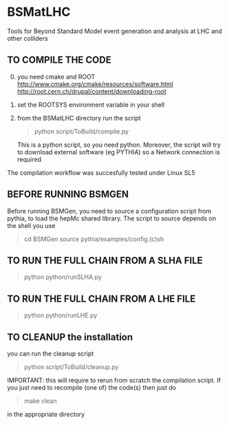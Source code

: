 BSMatLHC
========

Tools for Beyond Standard Model event generation and analysis at LHC and other colliders


TO COMPILE THE CODE
---------------------

0) you need cmake and ROOT   
   http://www.cmake.org/cmake/resources/software.html
   http://root.cern.ch/drupal/content/downloading-root
   
1) set the ROOTSYS environment variable in your shell 

2) from the BSMatLHC directory run the script

   > python script/ToBuild/compile.py

   This is a python script, so you need python.
   Moreover, the script will try to download
   external software (eg PYTHIA) so a Network
   connection is required

The compilation workflow was succesfully tested under Linux SL5


BEFORE RUNNING BSMGEN
-----------------------

Before running BSMGen, you need to source a configuration
script from pythia, to load the hepMc shared library.
The script to source depends on the shell you use
> cd BSMGen
> source pythia/examples/config.(c)sh


TO RUN THE FULL CHAIN FROM A SLHA FILE
---------------------------------------

> python python/runSLHA.py <SLHA name> <number of events> <CM Energy> <output file dir>


TO RUN THE FULL CHAIN FROM A LHE FILE
---------------------------------------

> python python/runLHE.py <LHE name> <output file dir>


TO CLEANUP the installation 
--------------------------- 
you can run the cleanup script

   > python script/ToBuild/cleanup.py 

IMPORTANT: this will require to rerun from scratch the compilation
script. If you just need to recompile (one of) the code(s) then just
do

   > make clean

in the appropriate directory
